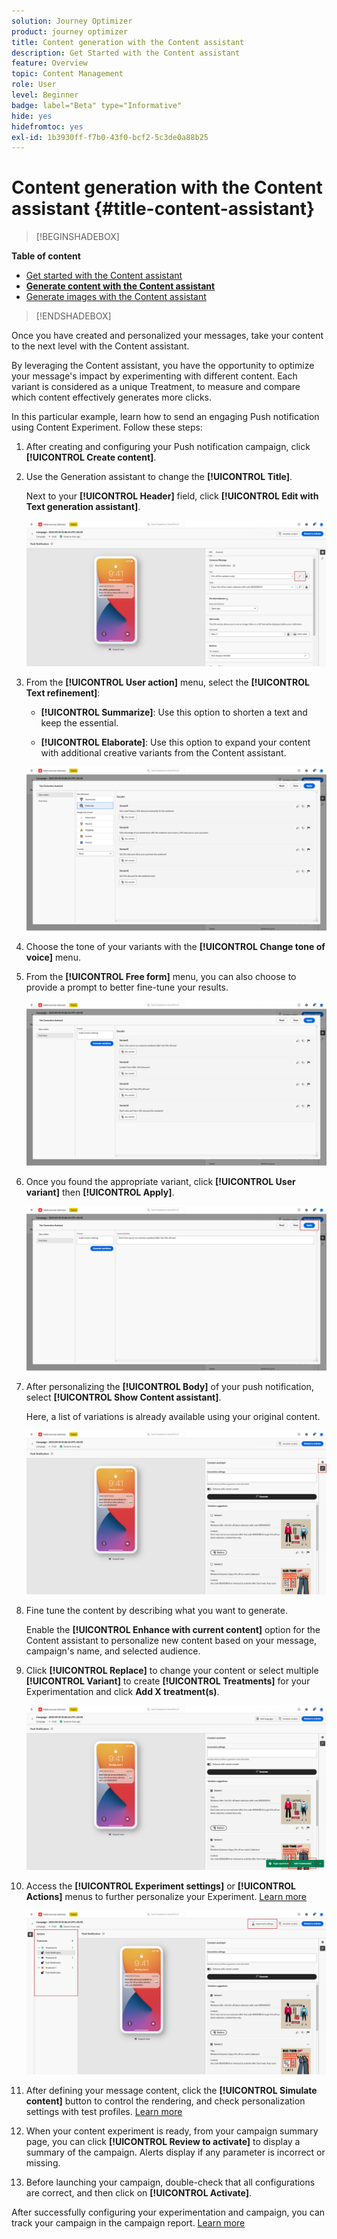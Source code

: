 ```yaml
---
solution: Journey Optimizer
product: journey optimizer
title: Content generation with the Content assistant
description: Get Started with the Content assistant
feature: Overview
topic: Content Management
role: User
level: Beginner
badge: label="Beta" type="Informative"
hide: yes
hidefromtoc: yes
exl-id: 1b3930ff-f7b0-43f0-bcf2-5c3de0a88b25
---
```

# Content generation with the Content assistant {#title-content-assistant}

>[!BEGINSHADEBOX]

**Table of content**

* [Get started with the Content assistant](gs-generative.md)
* **[Generate content with the Content assistant](generative-content.md)**
* [Generate images with the Content assistant](generative-image.md)

>[!ENDSHADEBOX]

Once you have created and personalized your messages, take your content to the next level with the Content assistant. 

By leveraging the Content assistant, you have the opportunity to optimize your message's impact by experimenting with different content. Each variant is considered as a unique Treatment, to measure and compare which content effectively generates more clicks.

In this particular example, learn how to send an engaging Push notification using Content Experiment. Follow these steps:

1. After creating and configuring your Push notification campaign, click **[!UICONTROL Create content]**.

1. Use the Generation assistant to change the **[!UICONTROL Title]**.

    Next to your **[!UICONTROL Header]** field, click **[!UICONTROL Edit with Text generation assistant]**.

    ![](assets/gen-ai-title-1.png)

1. From the **[!UICONTROL User action]** menu, select the **[!UICONTROL Text refinement]**:

    * **[!UICONTROL Summarize]**: Use this option to shorten a text and keep the essential.
    
    * **[!UICONTROL Elaborate]**: Use this option to expand your content with additional creative variants from the Content assistant.

    ![](assets/gen-ai-title-2.png)

1. Choose the tone of your variants with the **[!UICONTROL Change tone of voice]** menu.

1. From the **[!UICONTROL Free form]** menu, you can also choose to provide a prompt to better fine-tune your results.

    ![](assets/gen-ai-title-3.png)

1. Once you found the appropriate variant, click **[!UICONTROL User variant]** then **[!UICONTROL Apply]**.

    ![](assets/gen-ai-title-4.png)

1. After personalizing the **[!UICONTROL Body]** of your push notification, select **[!UICONTROL Show Content assistant]**. 

    Here, a list of variations is already available using your original content.

    ![](assets/gen-ai-title-5.png)

1. Fine tune the content by describing what you want to generate. 
    
    Enable the **[!UICONTROL Enhance with current content]** option for the Content assistant to personalize new content based on your message, campaign's name, and selected audience.

1. Click **[!UICONTROL Replace]** to change your content or select multiple **[!UICONTROL Variant]** to create **[!UICONTROL Treatments]** for your Experimentation and click **Add X treatment(s)**.

    ![](assets/gen-ai-title-6.png)

1. Access the **[!UICONTROL Experiment settings]** or **[!UICONTROL Actions]** menus to further personalize your Experiment. [Learn more](../campaigns/content-experiment.md)

    ![](assets/gen-ai-title-7.png)

1. After defining your message content, click the **[!UICONTROL Simulate content]** button to control the rendering, and check personalization settings with test profiles. [Learn more](../email/preview.md)

1. When your content experiment is ready, from your campaign summary page, you can click **[!UICONTROL Review to activate]** to display a summary of the campaign. Alerts display if any parameter is incorrect or missing.

1. Before launching your campaign, double-check that all configurations are correct, and then click on **[!UICONTROL Activate]**.

After successfully configuring your experimentation and campaign, you can track your campaign in the campaign report. [Learn more](../reports/campaign-global-report.md#experimentation-report)
